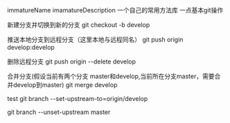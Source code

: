 immatureName
imamatureDescription
一个自己的常用方法库  一点基本git操作

新建分支并切换到新的分支
git checkout -b develop

推送本地分支到远程分支（这里本地与远程同名）
git push origin develop:develop

删除远程分支
git push origin --delete develop

合并分支(假设当前有两个分支 master和develop,当前所在分支master，需要合并develop到master)
git merge develop

test
git branch --set-upstream-to=origin/develop

git branch --unset-upstream master
